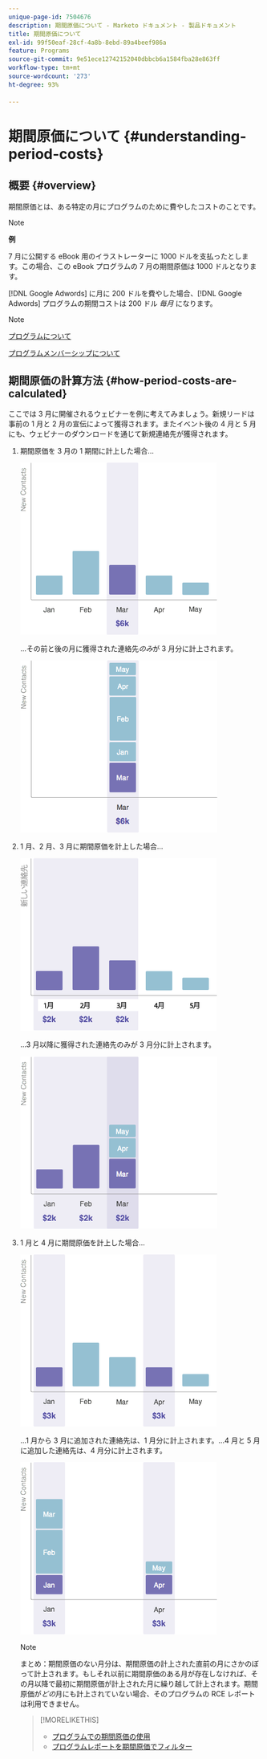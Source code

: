 ```yaml
---
unique-page-id: 7504676
description: 期間原価について - Marketo ドキュメント - 製品ドキュメント
title: 期間原価について
exl-id: 99f50eaf-28cf-4a8b-8ebd-89a4beef986a
feature: Programs
source-git-commit: 9e51ece12742152040dbbcb6a1584fba28e863ff
workflow-type: tm+mt
source-wordcount: '273'
ht-degree: 93%

---
```


# 期間原価について {#understanding-period-costs}

## 概要 {#overview}

期間原価とは、ある特定の月にプログラムのために費やしたコストのことです。

>[!NOTE]
>
>**例**
>
>7 月に公開する eBook 用のイラストレーターに 1000 ドルを支払ったとします。この場合、この eBook プログラムの 7 月の期間原価は 1000 ドルとなります。
>
>[!DNL Google Adwords] に月に 200 ドルを費やした場合、[!DNL Google Adwords] プログラムの期間コストは 200 ドル _毎月_ になります。

>[!NOTE]
>
>[プログラムについて](/help/marketo/product-docs/core-marketo-concepts/programs/creating-programs/understanding-programs.md)
>
>[プログラムメンバーシップについて](/help/marketo/product-docs/core-marketo-concepts/programs/creating-programs/understanding-program-membership.md)

## 期間原価の計算方法 {#how-period-costs-are-calculated}

ここでは 3 月に開催されるウェビナーを例に考えてみましょう。新規リードは事前の 1 月と 2 月の宣伝によって獲得されます。またイベント後の 4 月と 5 月にも、ウェビナーのダウンロードを通じて新規連絡先が獲得されます。

1. 期間原価を 3 月の 1 期間に計上した場合…

   ![](assets/graph1.png)

   …その前と後の月に獲得された連絡先&#x200B;*のみ*&#x200B;が 3 月分に計上されます。

   ![](assets/graph2.png)

1. 1 月、2 月、3 月に期間原価を計上した場合…

   ![](assets/graph3.png)

   …3 月以降に獲得された連絡先のみが 3 月分に計上されます。

   ![](assets/graph4.png)

1. 1 月と 4 月に期間原価を計上した場合…

   ![](assets/graph5.png)

   ...1 月から 3 月に追加された連絡先は、1 月分に計上されます。…4 月と 5 月に追加した連絡先は、4 月分に計上されます。

   ![](assets/graph6.png)

   >[!NOTE]
   >
   >まとめ：期間原価のない月分は、期間原価の計上された直前の月にさかのぼって計上されます。もしそれ以前に期間原価のある月が存在しなければ、その月以降で最初に期間原価が計上された月に繰り越して計上されます。期間原価が&#x200B;_どの_&#x200B;月にも計上されていない場合、そのプログラムの RCE レポートは利用できません。

   >[!MORELIKETHIS]
   >
   >* [プログラムでの期間原価の使用](/help/marketo/product-docs/core-marketo-concepts/programs/working-with-programs/using-period-costs-in-a-program.md)
   >* [プログラムレポートを期間原価でフィルター](/help/marketo/product-docs/core-marketo-concepts/programs/program-performance-report/filter-a-program-report-by-period-cost.md)
